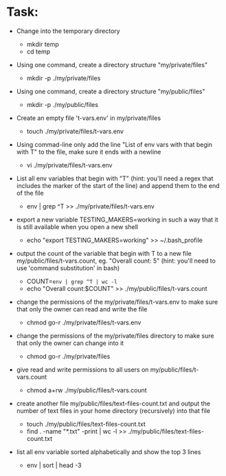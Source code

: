 Task:
===

* Change into the temporary directory
	* mkdir temp
	* cd temp

* Using one command, create a directory structure "my/private/files"
	* mkdir -p ./my/private/files

* Using one command, create a directory structure "my/public/files"
	* mkdir -p ./my/public/files

* Create an empty file 't-vars.env' in my/private/files
	* touch ./my/private/files/t-vars.env

* Using commad-line only add the line "List of env vars with that begin with T" to the file, make sure it ends with a newline
	* vi ./my/private/files/t-vars.env

* List all env variables that begin with "T" (hint: you'll need a regex that includes the marker of the start of the line) and append them to the end of the file
	* env | grep ^T >> ./my/private/files/t-vars.env

* export a new variable TESTING_MAKERS=working in such a way that it is still available when you open a new shell
	* echo "export TESTING_MAKERS=working" >> ~/.bash_profile

* output the count of the variable that begin with T to a new file my/public/files/t-vars.count, eg. "Overall count: 5" (hint: you'll need to use 'command substitution' in bash)
	* COUNT=`env | grep ^T | wc -l`
	* echo "Overall count:$COUNT" >> ./my/public/files/t-vars.count 

* change the permissions of the my/private/files/t-vars.env to make sure that only the owner can read and write the file
	* chmod go-r ./my/private/files/t-vars.env

* change the permissions of the my/private/files directory to make sure that only the owner can change into it
	* chmod go-r ./my/private/files 

* give read and write permissions to all users on my/public/files/t-vars.count
	* chmod a+rw ./my/public/files/t-vars.count

* create another file my/public/files/text-files-count.txt and output the number of text files in your home directory (recursively) into that file
	* touch ./my/public/files/text-files-count.txt
	* find . -name "*.txt" -print | wc -l >> ./my/public/files/text-files-count.txt

* list all env variable sorted alphabetically and show the top 3 lines
	* env | sort | head -3


